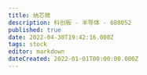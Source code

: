 ```yaml
---
title: 纳芯微
description: 科创板 - 半导体 - 688052
published: true
date: 2022-04-30T19:42:16.000Z
tags: stock
editor: markdown
dateCreated: 2022-01-01T00:00:00.000Z
---
```


